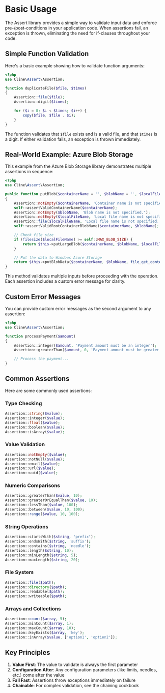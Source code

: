 # Basic Usage

The Assert library provides a simple way to validate input data and enforce pre-/post-conditions in your application code. When assertions fail, an exception is thrown, eliminating the need for if-clauses throughout your code.

## Simple Function Validation

Here's a basic example showing how to validate function arguments:

```php
<?php
use Cline\Assert\Assertion;

function duplicateFile($file, $times)
{
    Assertion::file($file);
    Assertion::digit($times);

    for ($i = 0; $i < $times; $i++) {
        copy($file, $file . $i);
    }
}
```

The function validates that `$file` exists and is a valid file, and that `$times` is a digit. If either validation fails, an exception is thrown immediately.

## Real-World Example: Azure Blob Storage

This example from the Azure Blob Storage library demonstrates multiple assertions in sequence:

```php
<?php
use Cline\Assert\Assertion;

public function putBlob($containerName = '', $blobName = '', $localFileName = '', $metadata = array(), $leaseId = null, $additionalHeaders = array())
{
    Assertion::notEmpty($containerName, 'Container name is not specified');
    self::assertValidContainerName($containerName);
    Assertion::notEmpty($blobName, 'Blob name is not specified.');
    Assertion::notEmpty($localFileName, 'Local file name is not specified.');
    Assertion::file($localFileName, 'Local file name is not specified.');
    self::assertValidRootContainerBlobName($containerName, $blobName);

    // Check file size
    if (filesize($localFileName) >= self::MAX_BLOB_SIZE) {
        return $this->putLargeBlob($containerName, $blobName, $localFileName, $metadata, $leaseId, $additionalHeaders);
    }

    // Put the data to Windows Azure Storage
    return $this->putBlobData($containerName, $blobName, file_get_contents($localFileName), $metadata, $leaseId, $additionalHeaders);
}
```

This method validates multiple inputs before proceeding with the operation. Each assertion includes a custom error message for clarity.

## Custom Error Messages

You can provide custom error messages as the second argument to any assertion:

```php
<?php
use Cline\Assert\Assertion;

function processPayment($amount)
{
    Assertion::integer($amount, 'Payment amount must be an integer');
    Assertion::greaterThan($amount, 0, 'Payment amount must be greater than zero');

    // Process the payment...
}
```

## Common Assertions

Here are some commonly used assertions:

### Type Checking

```php
Assertion::string($value);
Assertion::integer($value);
Assertion::float($value);
Assertion::boolean($value);
Assertion::isArray($value);
```

### Value Validation

```php
Assertion::notEmpty($value);
Assertion::notNull($value);
Assertion::email($value);
Assertion::url($value);
Assertion::uuid($value);
```

### Numeric Comparisons

```php
Assertion::greaterThan($value, 10);
Assertion::greaterOrEqualThan($value, 10);
Assertion::lessThan($value, 100);
Assertion::between($value, 10, 100);
Assertion::range($value, 10, 100);
```

### String Operations

```php
Assertion::startsWith($string, 'prefix');
Assertion::endsWith($string, 'suffix');
Assertion::contains($string, 'needle');
Assertion::length($string, 10);
Assertion::minLength($string, 5);
Assertion::maxLength($string, 20);
```

### File System

```php
Assertion::file($path);
Assertion::directory($path);
Assertion::readable($path);
Assertion::writeable($path);
```

### Arrays and Collections

```php
Assertion::count($array, 5);
Assertion::minCount($array, 1);
Assertion::maxCount($array, 10);
Assertion::keyExists($array, 'key');
Assertion::inArray($value, ['option1', 'option2']);
```

## Key Principles

1. **Value First**: The value to validate is always the first parameter
2. **Configuration After**: Any configuration parameters (like limits, needles, etc.) come after the value
3. **Fail Fast**: Assertions throw exceptions immediately on failure
4. **Chainable**: For complex validation, see the chaining cookbook
